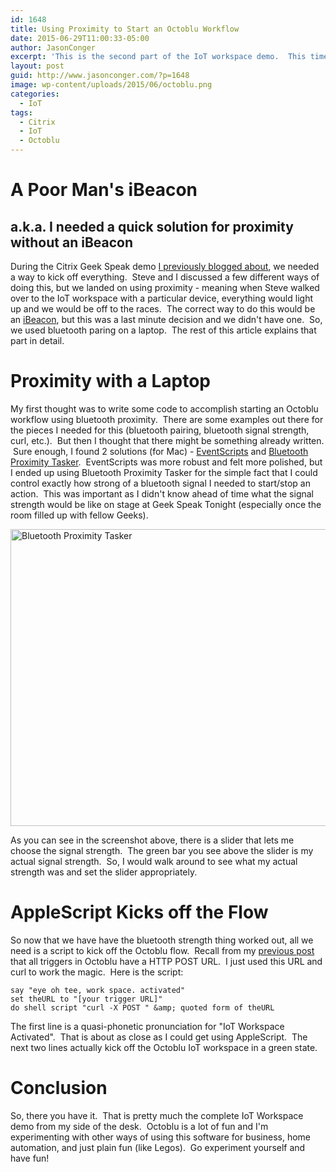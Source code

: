 ```yaml
---
id: 1648
title: Using Proximity to Start an Octoblu Workflow
date: 2015-06-29T11:00:33-05:00
author: JasonConger
excerpt: 'This is the second part of the IoT workspace demo.  This time, we will use proximity to kick off an Octoblu workflow without an iBeacon - mainly because this was a last minute add to the demo ;-)'
layout: post
guid: http://www.jasonconger.com/?p=1648
image: wp-content/uploads/2015/06/octoblu.png
categories:
  - IoT
tags:
  - Citrix
  - IoT
  - Octoblu
---
```

<h1>A Poor Man's iBeacon</h1>
<h2>a.k.a. I needed a quick solution for proximity without an iBeacon</h2>
During the Citrix Geek Speak demo <a href="http://www.jasonconger.com/post/trigger-an-octoblu-iot-flow-from-splunk/">I previously blogged about</a>, we needed a way to kick off everything.  Steve and I discussed a few different ways of doing this, but we landed on using proximity - meaning when Steve walked over to the IoT workspace with a particular device, everything would light up and we would be off to the races.  The correct way to do this would be an <a href="https://en.wikipedia.org/wiki/IBeacon" target="_blank">iBeacon</a>, but this was a last minute decision and we didn't have one.  So, we used bluetooth paring on a laptop.  The rest of this article explains that part in detail.
<h1>Proximity with a Laptop</h1>
My first thought was to write some code to accomplish starting an Octoblu workflow using bluetooth proximity.  There are some examples out there for the pieces I needed for this (bluetooth pairing, bluetooth signal strength, curl, etc.).  But then I thought that there might be something already written.  Sure enough, I found 2 solutions (for Mac) - <a href="http://mousedown.net/mouseware/EventScripts.html" target="_blank">EventScripts</a> and <a href="https://itunes.apple.com/us/app/bluetooth-proximity-tasker/id525925062?mt=12" target="_blank">Bluetooth Proximity Tasker</a>.  EventScripts was more robust and felt more polished, but I ended up using Bluetooth Proximity Tasker for the simple fact that I could control exactly how strong of a bluetooth signal I needed to start/stop an action.  This was important as I didn't know ahead of time what the signal strength would be like on stage at Geek Speak Tonight (especially once the room filled up with fellow Geeks).

<a href="http://www.jasonconger.com/wp-content/uploads/2015/06/Bluetooth-Proximity-Tasker.png"><img class="aligncenter wp-image-1679 size-full" src="http://www.jasonconger.com/wp-content/uploads/2015/06/Bluetooth-Proximity-Tasker.png" alt="Bluetooth Proximity Tasker" width="592" height="475" /></a>

As you can see in the screenshot above, there is a slider that lets me choose the signal strength.  The green bar you see above the slider is my actual signal strength.  So, I would walk around to see what my actual strength was and set the slider appropriately.
<h1>AppleScript Kicks off the Flow</h1>
So now that we have have the bluetooth strength thing worked out, all we need is a script to kick off the Octoblu flow.  Recall from my <a href="http://www.jasonconger.com/post/trigger-an-octoblu-iot-flow-from-splunk/">previous post</a> that all triggers in Octoblu have a HTTP POST URL.  I just used this URL and curl to work the magic.  Here is the script:

~~~
say "eye oh tee, work space. activated"
set theURL to "[your trigger URL]"
do shell script "curl -X POST " &amp; quoted form of theURL
~~~

The first line is a quasi-phonetic pronunciation for "IoT Workspace Activated".  That is about as close as I could get using AppleScript.  The next two lines actually kick off the Octoblu IoT workspace in a green state.
<h1>Conclusion</h1>
So, there you have it.  That is pretty much the complete IoT Workspace demo from my side of the desk.  Octoblu is a lot of fun and I'm experimenting with other ways of using this software for business, home automation, and just plain fun (like Legos).  Go experiment yourself and have fun!